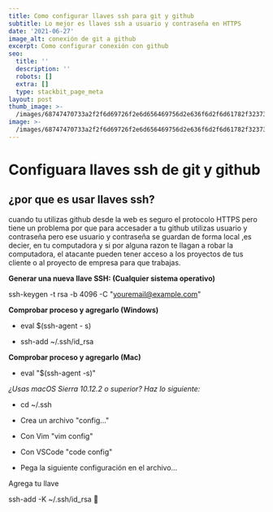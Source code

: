 ```yaml
---
title: Como configurar llaves ssh para git y github
subtitle: Lo mejor es llaves ssh a usuario y contraseña en HTTPS
date: '2021-06-27'
image_alt: conexión de git a github
excerpt: Como configurar conexión con github
seo:
  title: ''
  description: ''
  robots: []
  extra: []
  type: stackbit_page_meta
layout: post
thumb_image: >-
  /images/68747470733a2f2f6d69726f2e6d656469756d2e636f6d2f6d61782f323733322f312a6d74736b3366515f4252656d466964686b656c3364412e706e67.png
image: >-
  /images/68747470733a2f2f6d69726f2e6d656469756d2e636f6d2f6d61782f323733322f312a6d74736b3366515f4252656d466964686b656c3364412e706e67.png
---
```

# Configuara llaves ssh de git y github

## ¿por que es usar llaves ssh?

cuando tu utilizas github desde la web es seguro el protocolo HTTPS pero tiene un problema por que para accesader a tu github utilizas usuario y contraseña pero ese usuario y contraseña se guardan de forma local ,es decier, en tu computadora y si por alguna razon te llagan a robar la computadora, el atacante pueden tener acceso a los proyectos de tus cliente o al proyecto de empresa para que trabajas.

**Generar una nueva llave SSH: (Cualquier sistema operativo)**

ssh-keygen -t rsa -b 4096 -C "youremail@example.com"

**Comprobar proceso y agregarlo (Windows)**

*   eval $(ssh-agent - s)

*   ssh-add ~/.ssh/id_rsa

**Comprobar proceso y agregarlo (Mac)**

*   eval "$(ssh-agent -s)"

*¿Usas macOS Sierra 10.12.2 o superior?*
*Haz lo siguiente:*

*   cd ~/.ssh

*   Crea un archivo "config…"

*   Con Vim "vim config"

*   Con VSCode "code config"

*   Pega la siguiente configuración en el archivo…

Agrega tu llave

ssh-add -K ~/.ssh/id_rsa
🥳
